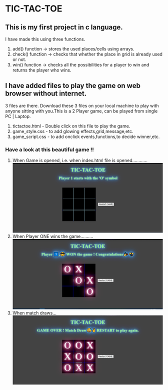# TIC-TAC-TOE
## This is my first project in c language.
I have made this using three functions.
1. add() function -> stores the used places/cells using arrays. 
2. check() function -> checks that whether the place in grid is already used or not. 
3. win() function -> checks all the possibilities for a player to win and returns the player who wins. 

## I have added files to play the game on web browser without internet.
3 files are there. Download these 3 files on your local machine to play with anyone sitting with you.This is a 2 Player game, can be played from single PC | Laptop.
1. tictactoe.html - Double click on this file to play the game.
2. game_style.css - to add glowing effects,grid,message,etc.
3. game_script.css - to add onclick events,functions,to decide winner,etc. 

### Have a look at this beautiful game !!
1. When Game is opened, i.e. when index.html file is opened............
![GameStarts](https://github.com/chawlajay/TIC-TAC-TOE/blob/master/whenGameStarts.png?raw=true)
2. When Player ONE wins the game..........
![player1Wins](https://github.com/chawlajay/TIC-TAC-TOE/blob/master/player1Wins.png?raw=true)
3. When match draws...
![MatchDraw](https://github.com/chawlajay/TIC-TAC-TOE/blob/master/matchDraw.png?raw=true)
